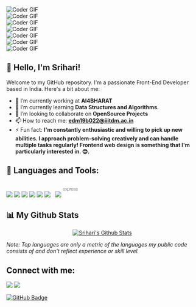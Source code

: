 
<img alt="Coder GIF" height=250 width=350 src="https://miro.medium.com/max/1360/0*7Q3yvSIv_t0ioJ-Z.gif" />
<br>
<img alt="Coder GIF" height=250 width=350 src="https://thumbs.gfycat.com/EvilNextDevilfish-small.gif" />
<br>
<img alt="Coder GIF" height=250 width=350 src="https://analyticsindiamag.com/wp-content/uploads/2018/12/developer-dribbble.gif" />
<br>
<img alt="Coder GIF" height=250 width=350 src="https://physicsgurukul.files.wordpress.com/2019/02/character-1.gif" />
<br>
<img alt="Coder GIF" height=250 width=350 src="https://cdn.dribbble.com/users/1187836/screenshots/6539429/programer.gif" />
<br>
<img alt="Coder GIF" height=200 width=350 src="https://raw.githubusercontent.com/TheDudeThatCode/TheDudeThatCode/master/Assets/Designer.gif" />
<br>
<img alt="Coder GIF" height=250 width=350 src="https://raw.githubusercontent.com/TheDudeThatCode/TheDudeThatCode/master/Assets/Developer.gif" />


## 👋 Hello, I'm Srihari!

Welcome to my GitHub repository. I'm a passionate Front-End Developer based in India. Here's a bit about me:

- 🔭 I’m currently working at **AI4BHARAT**
- 🌱 I’m currently learning **Data Structures and Algorithms.**
- 👯 I’m looking to collaborate on **OpenSource Projects**
- 📫 How to reach me: **edm19b022@iiitdm.ac.in**
- ⚡ Fun fact: **I'm constantly enthusiastic and willing to pick up new abilities. I approach problem-solving creatively and can handle multiple tasks regularly! Frontend web design is something that I'm particularly interested in. 😊.**

## 🚀 Languages and Tools:

<p align="left"> 
    <a href="https://icons8.com/icon/40669/c++"><img src="https://img.icons8.com/color/48/000000/c-plus-plus-logo.png"/></a>
    <a href="https://icons8.com/icon/Rc0Xn5AtE8kX/python"><img src="https://img.icons8.com/color/48/000000/python--v2.png"/></a>
    <a href="https://www.w3.org/html/"><img src="https://img.icons8.com/color/48/000000/html-5.png"/></a> 
    <a href="https://www.w3schools.com/css/" target="_blank"><img src="https://img.icons8.com/color/48/000000/css3.png"/></a> 
    <a href="https://getbootstrap.com" target="_blank"><img src="https://img.icons8.com/color/48/000000/bootstrap.png"/></a> 
    <a style="padding-right:8px;" href="https://nodejs.org" target="_blank"><img src="https://img.icons8.com/color/48/000000/nodejs.png"/></a>  
    <a href="https://git-scm.com/" target="_blank"><img src="https://img.icons8.com/color/48/000000/git.png"/></a> 
    <a href="https://expressjs.com" target="_blank"><img src="https://raw.githubusercontent.com/devicons/devicon/master/icons/express/express-original-wordmark.svg" alt="express" width="40" height="40"/></a>
</p>

## 📊 My Github Stats

<div align="center">
    <a href="https://github.com/Srihari07-web/github-readme-stats">
        <img alt="Srihari's Github Stats" src="https://github-readme-stats.vercel.app/api?username=srihari07-web&show_icons=true&count_private=true&theme=react&hide_border=true&bg_color=0D1117"/>
    </a>
</div>

*Note: Top languages are only a metric of the languages my public code consists of and don't reflect experience or skill level.*

## Connect with me:

<p align="left">
    <a href="https://www.linkedin.com/in/srihari-s-453ba8106/"><img src="https://img.icons8.com/fluent/48/000000/linkedin.png"/></a>
    <a href="https://twitter.com/srihari_118"><img src="https://img.icons8.com/fluent/48/000000/twitter.png"/></a>
</p>

<a href="https://github.com/Srihari07-web?tab=followers">
    <img src="https://img.shields.io/github/followers/Srihari07-web?label=Followers&style=social" alt="GitHub Badge">
</a>
